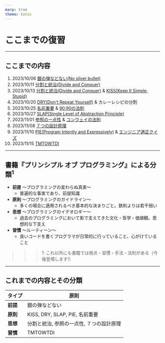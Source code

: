 ```yaml
---
marp: true
theme: katas
---
```

<!-- 
size: 16:9
paginate: true
-->
<!-- header: 勉強会#-->

# ここまでの復習

---

## ここまでの内容

1. 2023/10/06 [銀の弾などない(No silver bullet)](./01-no_silver_bullets.md)
2. 2023/10/11 [分割と統治(Divide and Conquer)](./02-divide_and_conquer.md)
3. 2023/10/13 [分割と統治(Divide and Conquer)](./02-divide_and_conquer.md) & [KISS(Keep It Simple, Stupid)](./03-kiss.md)
4. 2023/10/20 [DRY(Don't Repeat Yourself)](./04-dry.md) & カレーレシピの分割
5. 2023/10/25 [名前重要](./05-naming_is_important.md) & [90:90の法則](10-humor/01-90_90rule.md)
6. 2023/10/27 [SLAP(Single Level of Abstraction Principle)](./06-slap.md)
7. 2023/11/01 [参照の一点性](./07-single_point_of_reference.md) & [コンウェイの法則](10-humor/03-conways_law.md)
8. 2023/11/08 [７つの設計原理](./08-seven_design_principles.md)
9. 2023/11/10 [PIE(Program Intently and Expressively)](01_basics/09-pie.md) & [エンジニア適正クイズ](10-humor/04-milk_and_egg.md)
10. 2023/11/15 [TMTOWTDI](./10-tmtowtdi.md)

---

## 書籍『プリンシプル オブ プログラミング』による分類$^1$

* **前提** 〜プログラミングの変わらぬ真実〜
    * 普遍的な事実であり、前提知識
* **原則** 〜プログラミングのガイドライン〜
    * 多くの場合に適用されるべき基本的な決まりごと。鉄則よりは若干弱い
* **思想** 〜プログラミングのイデオロギー〜
    * 過去のプログラミングにおいて影で支えてきた文化・哲学・価値観。思想的な下支え
* **習慣** 〜ルーティーン〜
    * 良いコードを書くプログラマが日常的に行っていること、心がけていること

>>> 1: これ以外にも書籍では視点・習慣・手法・法則がある（今後登場します!）

---

## これまでの内容とその分類

|タイプ|原則|
|---|---|
|**前提**|銀の弾などない|
|**原則**|KISS, DRY, SLAP, PIE, 名前重要|
|**思想**|分割と統治, 参照の一点性, ７つの設計原理|
|**習慣**|TMTOWTDI|
